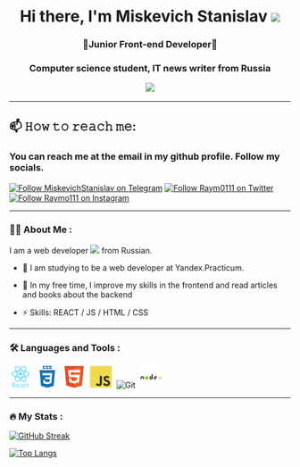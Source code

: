 <h1 align="center">Hi there, I'm Miskevich Stanislav 
<img src="https://github.com/blackcater/blackcater/raw/main/images/Hi.gif" height="32"/></h1>
<h3 align="center">🚀Junior Front-end Developer🚀</h3>
<h3 align="center">Computer science student, IT news writer from Russia</h3>

<div id="header" align="center">
  <img src="https://media.giphy.com/media/M9gbBd9nbDrOTu1Mqx/giphy.gif" width="100"/>
</div>

---
## 📫 𝙷𝚘𝚠 𝚝𝚘 𝚛𝚎𝚊𝚌𝚑 𝚖𝚎:

### You can reach me at the email in my github profile. Follow my socials.


[<img src="https://cdn-icons-png.flaticon.com/128/906/906377.png" height="40em" align="center" alt="Follow MiskevichStanislav on Telegram" title="Follow MiskevichStanislav on Telegram"/>](https://telegram.com/misapisavlog)
[<img src="https://raw.githubusercontent.com/Raymo111/Raymo111/master/socials/twitter.svg" height="40em" align="center" alt="Follow Raym0111 on Twitter" title="Follow MiskevichStanislav on Twitter"/>](https://twitter.com/misapisavlog)
[<img src="https://raw.githubusercontent.com/Raymo111/Raymo111/master/socials/instagram.svg" height="40em" align="center" alt="Follow Raymo111 on Instagram" title="Follow Misapisavlog on Instagram"/>](https://instagram.com/misapisavlog)

---

### :woman_technologist: About Me :
I am a web developer <img src="https://media.giphy.com/media/WUlplcMpOCEmTGBtBW/giphy.gif" width="30"> from Russian.

- :telescope: I am studying to be a web developer at Yandex.Practicum.

- :seedling: In my free time, I improve my skills in the frontend and read articles and books about the backend

- :zap: Skills: REACT / JS / HTML / CSS  

---
### :hammer_and_wrench: Languages and Tools :
<div>
  <img src="https://github.com/devicons/devicon/blob/master/icons/react/react-original-wordmark.svg" title="React" alt="React" width="40" height="40"/>&nbsp;
  <img src="https://github.com/devicons/devicon/blob/master/icons/css3/css3-plain-wordmark.svg"  title="CSS3" alt="CSS" width="40" height="40"/>&nbsp;
  <img src="https://github.com/devicons/devicon/blob/master/icons/html5/html5-original.svg" title="HTML5" alt="HTML" width="40" height="40"/>&nbsp;
  <img src="https://github.com/devicons/devicon/blob/master/icons/javascript/javascript-original.svg" title="JavaScript" alt="JavaScript" width="40" height="40"/>&nbsp;
  <img title="Git" alt="Git" src="https://raw.githubusercontent.com/Thomas-George-T/Thomas-George-T/master/assets/git.svg" width="40" height="40"/>&nbsp;
  <img src="https://github.com/devicons/devicon/blob/master/icons/nodejs/nodejs-original-wordmark.svg" title="NodeJS" alt="NodeJS" width="40" height="40"/>&nbsp;
 
</div>

---
### :fire: My Stats :

[![GitHub Streak](http://github-readme-streak-stats.herokuapp.com?user=MiskevichStanislav&theme=dark&background=000000)](https://git.io/streak-stats)

[![Top Langs](https://github-readme-stats.vercel.app/api/top-langs/?username=MiskevichStanislav&layout=compact&theme=vision-friendly-dark)](https://github.com/anuraghazra/github-readme-stats)
